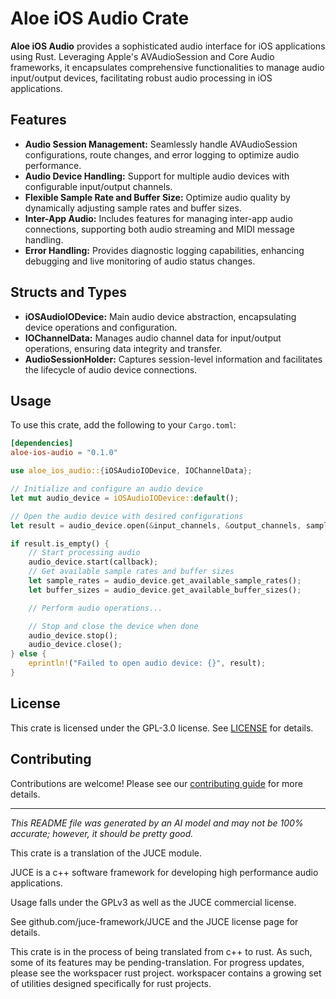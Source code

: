 # Aloe iOS Audio Crate

**Aloe iOS Audio** provides a sophisticated audio interface for iOS applications using Rust. Leveraging Apple's AVAudioSession and Core Audio frameworks, it encapsulates comprehensive functionalities to manage audio input/output devices, facilitating robust audio processing in iOS applications.

## Features

- **Audio Session Management:** Seamlessly handle AVAudioSession configurations, route changes, and error logging to optimize audio performance.
- **Audio Device Handling:** Support for multiple audio devices with configurable input/output channels.
- **Flexible Sample Rate and Buffer Size:** Optimize audio quality by dynamically adjusting sample rates and buffer sizes.
- **Inter-App Audio:** Includes features for managing inter-app audio connections, supporting both audio streaming and MIDI message handling.
- **Error Handling:** Provides diagnostic logging capabilities, enhancing debugging and live monitoring of audio status changes.

## Structs and Types

- **iOSAudioIODevice:** Main audio device abstraction, encapsulating device operations and configuration.
- **IOChannelData:** Manages audio channel data for input/output operations, ensuring data integrity and transfer.
- **AudioSessionHolder:** Captures session-level information and facilitates the lifecycle of audio device connections.

## Usage

To use this crate, add the following to your `Cargo.toml`:

```toml
[dependencies]
aloe-ios-audio = "0.1.0"
```

```rust
use aloe_ios_audio::{iOSAudioIODevice, IOChannelData};

// Initialize and configure an audio device
let mut audio_device = iOSAudioIODevice::default();

// Open the audio device with desired configurations
let result = audio_device.open(&input_channels, &output_channels, sample_rate, buffer_size);

if result.is_empty() {
    // Start processing audio
    audio_device.start(callback);
    // Get available sample rates and buffer sizes
    let sample_rates = audio_device.get_available_sample_rates();
    let buffer_sizes = audio_device.get_available_buffer_sizes();

    // Perform audio operations...

    // Stop and close the device when done
    audio_device.stop();
    audio_device.close();
} else {
    eprintln!("Failed to open audio device: {}", result);
}
```

## License

This crate is licensed under the GPL-3.0 license. See [LICENSE](https://github.com/klebs6/aloe-rs/blob/main/LICENSE) for details.

## Contributing

Contributions are welcome! Please see our [contributing guide](https://github.com/klebs6/aloe-rs/blob/main/CONTRIBUTING.md) for more details.

---

*This README file was generated by an AI model and may not be 100% accurate; however, it should be pretty good.*


This crate is a translation of the JUCE module.

JUCE is a c++ software framework for developing high performance audio applications.

Usage falls under the GPLv3 as well as the JUCE commercial license.

See github.com/juce-framework/JUCE and the JUCE license page for details.

This crate is in the process of being translated from c++ to rust. As such, some of its features may be pending-translation. For progress updates, please see the workspacer rust project. workspacer contains a growing set of utilities designed specifically for rust projects.
